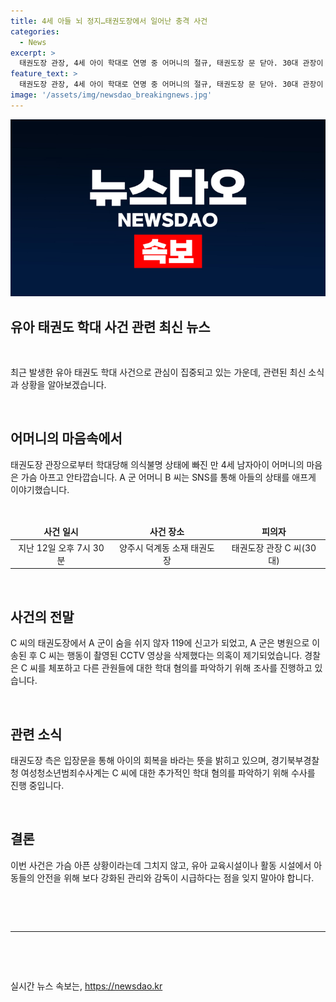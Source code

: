 ```yaml
---
title: 4세 아들 뇌 정지…태권도장에서 일어난 충격 사건
categories:
  - News
excerpt: >
  태권도장 관장, 4세 아이 학대로 연명 중 어머니의 절규, 태권도장 문 닫아. 30대 관장이 매트 사이에 4세 아이를 방치하고 숨졌다. 경찰, 폭행 의혹으로 다른 조사 진행 중. 7월 14일 구속 전 피의자 심문 예정. 2024.7.14/뉴스1.
feature_text: >
  태권도장 관장, 4세 아이 학대로 연명 중 어머니의 절규, 태권도장 문 닫아. 30대 관장이 매트 사이에 4세 아이를 방치하고 숨졌다. 경찰, 폭행 의혹으로 다른 조사 진행 중. 7월 14일 구속 전 피의자 심문 예정. 2024.7.14/뉴스1.
image: '/assets/img/newsdao_breakingnews.jpg'
---
```


<p><img src="/assets/img/newsdao_breakingnews.jpg" alt="ranknews 속보" /></p>

<h2 data-ke-size="size26">유아 태권도 학대 사건 관련 최신 뉴스</h2>

<p data-ke-size="size16">&nbsp;</p>

<p data-ke-size="size16">최근 발생한 유아 태권도 학대 사건으로 관심이 집중되고 있는 가운데, 관련된 최신 소식과 상황을 알아보겠습니다.</p>

<p data-ke-size="size16">&nbsp;</p>

<h2 data-ke-size="size23">어머니의 마음속에서</h2>

<p data-ke-size="size16">태권도장 관장으로부터 학대당해 의식불명 상태에 빠진 만 4세 남자아이 어머니의 마음은 가슴 아프고 안타깝습니다. A 군 어머니 B 씨는 SNS를 통해 아들의 상태를 애프게 이야기했습니다.</p>

<p data-ke-size="size16">&nbsp;</p>

<table>
<thead>
<tr>
<td style="text-align: center; height: 17px;"><b>사건 일시</b></td>
<td style="text-align: center; height: 17px;"><b>사건 장소</b></td>
<td style="text-align: center; height: 17px;"><b>피의자</b></td>
</tr>
</thead>
<tbody>
<tr>
<td style="text-align: center; height: 17px;">지난 12일 오후 7시 30분</td>
<td style="text-align: center; height: 17px;">양주시 덕계동 소재 태권도장</td>
<td style="text-align: center; height: 17px;">태권도장 관장 C 씨(30대)</td>
</tr>
</tbody>
</table>

<p data-ke-size="size16">&nbsp;</p>

<h2 data-ke-size="size23">사건의 전말</h2>

<p data-ke-size="size16">C 씨의 태권도장에서 A 군이 숨을 쉬지 않자 119에 신고가 되었고, A 군은 병원으로 이송된 후 C 씨는 행동이 촬영된 CCTV 영상을 삭제했다는 의혹이 제기되었습니다. 경찰은 C 씨를 체포하고 다른 관원들에 대한 학대 혐의를 파악하기 위해 조사를 진행하고 있습니다.</p>

<p data-ke-size="size16">&nbsp;</p>

<h2 data-ke-size="size23">관련 소식</h2>

<p data-ke-size="size16">태권도장 측은 입장문을 통해 아이의 회복을 바라는 뜻을 밝히고 있으며, 경기북부경찰청 여성청소년범죄수사계는 C 씨에 대한 추가적인 학대 혐의를 파악하기 위해 수사를 진행 중입니다.</p>

<p data-ke-size="size16">&nbsp;</p>

<h2 data-ke-size="size23">결론</h2>

<p data-ke-size="size16">이번 사건은 가슴 아픈 상황이라는데 그치지 않고, 유아 교육시설이나 활동 시설에서 아동들의 안전을 위해 보다 강화된 관리와 감독이 시급하다는 점을 잊지 말아야 합니다.</p>

<p data-ke-size="size16">&nbsp;</p>

<p data-ke-size="size16">&nbsp;</p>

<hr>

<p data-ke-size="size16">&nbsp;</p>

<p data-ke-size="size16">&nbsp;</p>
실시간 뉴스 속보는, <a href="https://newsdao.kr" rel="dofollow">https://newsdao.kr</a>


